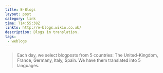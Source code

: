 ```yaml
---
title: E-Blogs
layout: post
category: link
time: T14:55:38Z
linkto: http://e-blogs.wikio.co.uk/
description: Blogs in translation.
tags:
 - weblogs 
---
```


> Each day, we select blogposts from 5 countries: The United-Kingdom, France, Germany, Italy, Spain. We have them translated into 5 languages.
